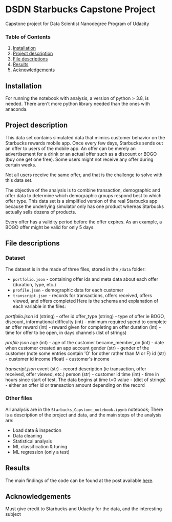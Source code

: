 # DSDN Starbucks Capstone Project

Capstone project for Data Scientist Nanodegree Program of Udacity

### Table of Contents

1. [Installation](#installation)
2. [Project description](#objective)
3. [File descriptions](#files)
4. [Results](#results)
5. [Acknowledgements](#final)


## Installation <a name="installation"></a>
For running the notebook with analysis, a version of python > 3.8, is needed.
There aren't more python library needed than the ones with anaconda.

## Project description <a name="objective"></a>
This data set contains simulated data that mimics customer behavior on the Starbucks rewards mobile app. Once every few days, Starbucks sends out an offer to users of the mobile app. An offer can be merely an advertisement for a drink or an actual offer such as a discount or BOGO (buy one get one free). Some users might not receive any offer during certain weeks.

Not all users receive the same offer, and that is the challenge to solve with this data set.

The objective of the analysis is to combine transaction, demographic and offer data to determine which demographic groups respond best to which offer type. This data set is a simplified version of the real Starbucks app because the underlying simulator only has one product whereas Starbucks actually sells dozens of products.

Every offer has a validity period before the offer expires. As an example, a BOGO offer might be valid for only 5 days. 

## File descriptions <a name="files"></a>

### Dataset
The dataset is in the made of three files, stored in the `/data` folder:
- `portfolio.json` - containing offer ids and meta data about each offer (duration, type, etc.)
- `profile.json` - demographic data for each customer
- `transcript.json` - records for transactions, offers received, offers viewed, and offers completed
Here is the schema and explanation of each variable in the files:

*portfolio.json*
id (string) - offer id
offer_type (string) - type of offer ie BOGO, discount, informational
difficulty (int) - minimum required spend to complete an offer
reward (int) - reward given for completing an offer
duration (int) - time for offer to be open, in days
channels (list of strings)

*profile.json*
age (int) - age of the customer
became_member_on (int) - date when customer created an app account
gender (str) - gender of the customer (note some entries contain 'O' for other rather than M or F)
id (str) - customer id
income (float) - customer's income

*transcript.json*
event (str) - record description (ie transaction, offer received, offer viewed, etc.)
person (str) - customer id
time (int) - time in hours since start of test. The data begins at time t=0
value - (dict of strings) - either an offer id or transaction amount depending on the record

### Other files
All analysis are in the `Starbucks_Capstone_notebook.ipynb` notebook; 
There is a description of the project and data, and the main steps of the analysis are:
- Load data & inspection
- Data cleaning
- Statistical analysis
- ML classification & tuning
- ML regression (only a test)


## Results<a name="results"></a>
The main findings of the code can be found at the post available [here](https://sawy89.medium.com/do-promotional-offers-can-buy-you-a-coffee-49398f6079fe).

## Acknowledgements<a name="final"></a>

Must give credit to Starbucks and Udacity for the data, and the interesting subject




